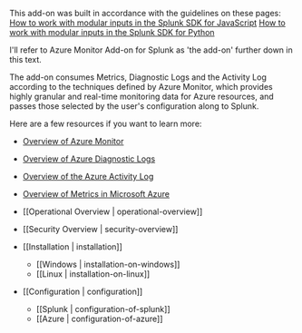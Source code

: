 This add-on was built in accordance with the guidelines on these pages:  
[How to work with modular inputs in the Splunk SDK for JavaScript](http://dev.splunk.com/view/javascript-sdk/SP-CAAAEXM) 
[How to work with modular inputs in the Splunk SDK for Python](http://dev.splunk.com/view/python-sdk/SP-CAAAER3)  

I'll refer to Azure Monitor Add-on for Splunk as 'the add-on' further down in this text.

The add-on consumes Metrics, Diagnostic Logs and the Activity Log according to the techniques defined by Azure Monitor, which provides highly granular and real-time monitoring data for Azure resources, and passes those selected by the user's configuration along to Splunk.  

Here are a few resources if you want to learn more:<br/>
* [Overview of Azure Monitor](https://docs.microsoft.com/en-us/azure/monitoring-and-diagnostics/monitoring-overview)
* [Overview of Azure Diagnostic Logs](https://docs.microsoft.com/en-us/azure/monitoring-and-diagnostics/monitoring-overview-of-diagnostic-logs)
* [Overview of the Azure Activity Log](https://docs.microsoft.com/en-us/azure/monitoring-and-diagnostics/monitoring-overview-activity-logs)
* [Overview of Metrics in Microsoft Azure](https://docs.microsoft.com/en-us/azure/monitoring-and-diagnostics/monitoring-overview-metrics)  

* [[Operational Overview | operational-overview]]
* [[Security Overview | security-overview]]
* [[Installation | installation]]
  * [[Windows | installation-on-windows]]
  * [[Linux | installation-on-linux]]
* [[Configuration | configuration]]
  * [[Splunk | configuration-of-splunk]]
  * [[Azure | configuration-of-azure]]
